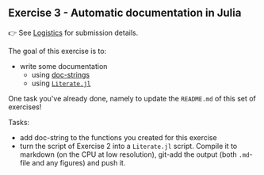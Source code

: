 <!--This file was generated, do not modify it.-->
## Exercise 3 - **Automatic documentation in Julia**

👉 See [Logistics](/logistics/#submission) for submission details.

The goal of this exercise is to:
- write some documentation
  - using [doc-strings](https://docs.julialang.org/en/v1/manual/documentation/)
  - using [`Literate.jl`](https://github.com/fredrikekre/Literate.jl)

One task you've already done, namely to update the `README.md` of this set of exercises!

Tasks:
- add doc-string to the functions you created for this exercise
- turn the script of Exercise 2 into a `Literate.jl` script. Compile it to markdown (on the CPU at low resolution), git-add the output (both `.md`-file and any figures) and push it.

